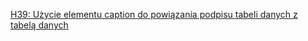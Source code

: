 [H39: Użycie elementu caption do powiązania podpisu tabeli danych z tabelą danych](https://www.w3.org/WAI/WCAG21/Techniques/html/H39)